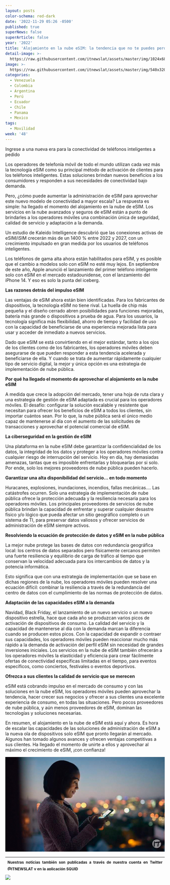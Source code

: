```yaml
---
layout: posts
color-schema: red-dark
date: '2022-11-29 05:26 -0500'
published: true
superNews: false
superArticle: false
year: '2022'
title: 'Alojamiento en la nube eSIM: la tendencia que no te puedes perder'
detail-image: >-
  https://raw.githubusercontent.com/itnewslat/assets/master/img/1024x680/celular-en-la-tarde-g.jpg
image: >-
  https://raw.githubusercontent.com/itnewslat/assets/master/img/540x320/celular-en-la-tarde-p.jpg
categories:
  - Venezuela
  - Colombia
  - Argentina
  - Perú
  - Ecuador
  - Chile
  - Panama
  - Mexico
tags:
  - Movilidad
week: '48'
---
```

Ingrese a una nueva era para la conectividad de teléfonos inteligentes a pedido

Los operadores de telefonía móvil de todo el mundo utilizan cada vez más la tecnología eSIM como su principal método de activación de clientes para los teléfonos inteligentes. Estas soluciones brindan nuevos beneficios a los consumidores y responden a sus necesidades de conectividad bajo demanda. 

Pero, ¿cómo puede aumentar la administración de eSIM para aprovechar este nuevo modelo de conectividad a mayor escala? La respuesta es simple: ha llegado el momento del alojamiento en la nube de eSIM. Los servicios en la nube avanzados y seguros de eSIM están a punto de brindarles a los operadores móviles una combinación única de seguridad, calidad de servicio y adaptación a la demanda.

Un estudio de Kaleido Intelligence descubrió que las conexiones activas de eSIM/iSIM crecerán más de un 1400 % entre 2022 y 2027, con un crecimiento impulsado en gran medida por los usuarios de teléfonos inteligentes.

Los teléfonos de gama alta ahora están habilitados para eSIM, y es posible que el cambio a modelos solo con eSIM no esté muy lejos. En septiembre de este año, Apple anunció el lanzamiento del primer teléfono inteligente solo con eSIM en el mercado estadounidense, con el lanzamiento del iPhone 14. Y eso es solo la punta del iceberg. 

**Las razones detrás del impulso eSIM**

Las ventajas de eSIM ahora están bien identificadas. Para los fabricantes de dispositivos, la tecnología eSIM no tiene rival. La huella de chip más pequeña y el diseño cerrado abren posibilidades para funciones mejoradas, batería más grande o dispositivos a prueba de agua. Para los usuarios, la tecnología significa más flexibilidad, ahorro de tiempo y facilidad de uso con la capacidad de beneficiarse de una experiencia mejorada lista para usar y acceder de inmediato a nuevos servicios. 

Dado que eSIM se está convirtiendo en el mejor estándar, tanto a los ojos de los clientes como de los fabricantes, los operadores móviles deben asegurarse de que pueden responder a esta tendencia acelerada y beneficiarse de ella. Y cuando se trata de aumentar rápidamente cualquier tipo de servicio digital, la mejor y única opción es una estrategia de implementación de nube pública.

**Por qué ha llegado el momento de aprovechar el alojamiento en la nube eSIM**

A medida que crece la adopción del mercado, tener una hoja de ruta clara y una estrategia de gestión de eSIM adaptada es crucial para los operadores móviles. El desafío: configurar la solución escalable y resistente que necesitan para ofrecer los beneficios de eSIM a todos los clientes, sin importar cuántos sean. Por lo que, la nube pública será el único medio capaz de mantenerse al día con el aumento de las solicitudes de transacciones y aprovechar el potencial comercial de eSIM.

**La ciberseguridad en la gestión de eSIM**

Una plataforma en la nube eSIM debe garantizar la confidencialidad de los datos, la integridad de los datos y proteger a los operadores móviles contra cualquier riesgo de interrupción del servicio. Hoy en día, hay demasiadas amenazas, tantas que es imposible enfrentarlas y bloquearlas por si solo. Por ende, solo los mejores proveedores de nube pública pueden hacerlo. 

**Garantizar una alta disponibilidad del servicio... en todo momento**

Huracanes, explosiones, inundaciones, incendios, fallas mecánicas…. Las catástrofes ocurren. Solo una estrategia de implementación de nube pública ofrece la protección adecuada y la resiliencia necesaria para los operadores móviles. Los principales proveedores de servicios de nube pública brindan la capacidad de enfrentar y superar cualquier desastre físico y/o lógico que pueda afectar un sitio geográfico completo o un sistema de TI, para preservar datos valiosos y ofrecer servicios de administración de eSIM siempre activos. 

**Resolviendo la ecuación de protección de datos y eSIM en la nube pública**

La mejor nube protege las bases de datos con redundancia geográfica local: los centros de datos separados pero físicamente cercanos permiten una fuerte resiliencia y equilibrio de carga de tráfico al tiempo que conservan la velocidad adecuada para los intercambios de datos y la potencia informática. 

Esto significa que con una estrategia de implementación que se base en dichas regiones de la nube, los operadores móviles pueden resolver una ecuación difícil: combinar la resiliencia a través de la redundancia del centro de datos con el cumplimiento de las normas de protección de datos. 

**Adaptación de las capacidades eSIM a la demanda**

Navidad, Black Friday, el lanzamiento de un nuevo servicio o un nuevo dispositivo estrella, hace que cada año se produzcan varios picos de activación de dispositivos de consumo. La calidad del servicio y la capacidad de mantenerse al día con la demanda marcan la diferencia cuando se producen estos picos. Con la capacidad de expandir o contraer sus capacidades, los operadores móviles pueden reaccionar mucho más rápido a la demanda de activación del perfil eSIM sin necesidad de grandes inversiones iniciales. Los servicios en la nube de eSIM también ofrecerán a los operadores móviles la elasticidad y eficiencia para crear fácilmente ofertas de conectividad específicas limitadas en el tiempo, para eventos específicos, como conciertos, festivales o eventos deportivos.

**Ofrezca a sus clientes la calidad de servicio que se merecen**

eSIM está cobrando impulso en el mercado de consumo y con las soluciones en la nube eSIM, los operadores móviles pueden aprovechar la tendencia, hacer crecer sus negocios y ofrecer a sus clientes una excelente experiencia de consumo, en todas las situaciones. Pero pocos proveedores de nube pública, y aún menos proveedores de eSIM, dominan las tecnologías y soluciones necesarias. 

En resumen, el alojamiento en la nube de eSIM está aquí y ahora. Es hora de escalar las capacidades de las soluciones de administración de eSIM a la nueva ola de dispositivos solo eSIM que pronto llegarán al mercado. Algunos han tomado algunos avances y ofrecen ventajas competitivas a sus clientes. Ha llegado el momento de unirte a ellos y aprovechar al máximo el crecimiento de eSIM, ¡con confianza!

![](https://raw.githubusercontent.com/itnewslat/assets/master/img/540x320/celular-en-la-tarde-p.jpg)

<table style="height: 42px;" width="569">
<tbody>
<tr>
<td style="text-align: justify;"><sub><strong>Nuestras noticias también son publicadas a través de nuestra cuenta en Twitter <a href="https://twitter.com/itnewslat?lang=es">@ITNEWSLAT</a> y en la aplicación <a href="https://squidapp.co/en/">SQUID</a></strong></sub></td>
</tr>
</tbody>
</table>

<img src="https://tracker.metricool.com/c3po.jpg?hash=56f88a41e39ab42c063cc51676587a04"/>